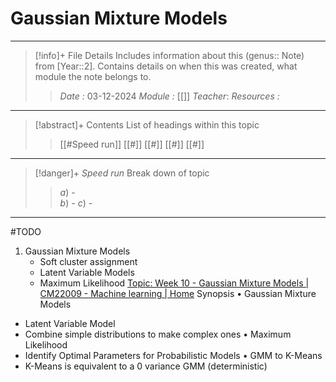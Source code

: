 # Gaussian Mixture Models
---
> [!info]+ File Details
> Includes information about this (genus:: Note) from [Year::2]. Contains details on when this was created, what module the note belongs to.
> > *Date :*  03-12-2024
> > *Module :* [[]]
> > *Teacher*: 
> > *Resources :*

---
> [!abstract]+ Contents
> List of headings within this topic
> > [[#Speed run]]
> [[#]]
> [[#]]
> [[#]]
> [[#]]

--- 
> [!danger]+ *Speed run*
> Break down of topic 
> > $a)$ -  
> $b)$ - 
> $c)$ - 

---

#TODO 

1. Gaussian Mixture Models  
    - Soft cluster assignment
    - Latent Variable Models
    - Maximum Likelihood
[Topic: Week 10 - Gaussian Mixture Models | CM22009 - Machine learning | Home](https://moodle.bath.ac.uk/course/view.php?id=61732&section=10)
Synopsis
• Gaussian Mixture Models 
- Latent Variable Model 
- Combine simple distributions to make complex ones 
• Maximum Likelihood 
- Identify Optimal Parameters for Probabilistic Models 
• GMM to K-Means 
- K-Means is equivalent to a 0 variance GMM (deterministic)